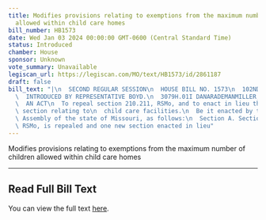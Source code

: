 ```yaml
---
title: Modifies provisions relating to exemptions from the maximum number of children
  allowed within child care homes
bill_number: HB1573
date: Wed Jan 03 2024 00:00:00 GMT-0600 (Central Standard Time)
status: Introduced
chamber: House
sponsor: Unknown
vote_summary: Unavailable
legiscan_url: https://legiscan.com/MO/text/HB1573/id/2861187
draft: false
bill_text: "|\n  SECOND REGULAR SESSION\n  HOUSE BILL NO. 1573\n  102ND GENERAL ASSEMBLY\n\
  \  INTRODUCED BY REPRESENTATIVE BOYD.\n  3079H.01I DANARADEMANMILLER,ChiefClerk\n\
  \  AN ACT\n  To repeal section 210.211, RSMo, and to enact in lieu thereof one new\
  \ section relating to\n  child care facilities.\n  Be it enacted by the General\
  \ Assembly of the state of Missouri, as follows:\n  Section A. Section 210.211,\
  \ RSMo, is repealed and one new section enacted in lieu"
---
```

Modifies provisions relating to exemptions from the maximum number of children allowed within child care homes

---

## Read Full Bill Text

You can view the full text [here](https://legiscan.com/MO/text/HB1573/id/2861187).
